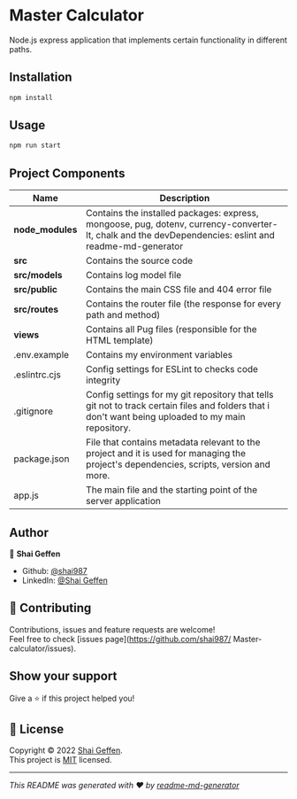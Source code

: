 # Master Calculator

Node.js express application that implements certain functionality in different paths.

## Installation

```bash
npm install
```

## Usage

```bash
npm run start
```

## Project Components

| Name | Description |
| ------------------------ | --------------------------------------------------------------------------------------------- | 
| **node_modules**         | Contains the installed packages: express, mongoose, pug, dotenv, currency-converter-lt, chalk and the devDependencies: eslint and readme-md-generator  |
| **src**                  | Contains the source code                                                                      |
| **src/models**           | Contains log model file                                                |
| **src/public**           | Contains the main CSS file and 404 error file                                                 |
| **src/routes**           | Contains the router file (the response for every path and method)                             |
| **views**                | Contains all Pug files (responsible for the HTML template)                                    |
| .env.example             | Contains my environment variables                                                             |
| .eslintrc.cjs            | Config settings for ESLint to checks code integrity                                           |
| .gitignore               | Config settings for my git repository that tells git not to track certain files and folders that i don't want being uploaded to my main repository.    |                                                                                             
| package.json             | File that contains metadata relevant to the project and it is used for managing the project's dependencies, scripts, version and more.  |                                                                                                       |
| app.js                   | The main file and the starting point of the server application                                |

## Author

👤 **Shai Geffen**

* Github: [@shai987](https://github.com/shai987)
* LinkedIn: [@Shai Geffen](https://linkedin.com/in/shai-geffen-24373721a)

## 🤝 Contributing

Contributions, issues and feature requests are welcome!<br />Feel free to check [issues page](https://github.com/shai987/
Master-calculator/issues).

## Show your support

Give a ⭐️ if this project helped you!

## 📝 License

Copyright © 2022 [Shai Geffen](https://github.com/shai987).<br />
This project is [MIT](https://github.com/shai987/Master-calculator/blob/master/LICENSE) licensed.

***
_This README was generated with ❤️ by [readme-md-generator](https://github.com/kefranabg/readme-md-generator)_